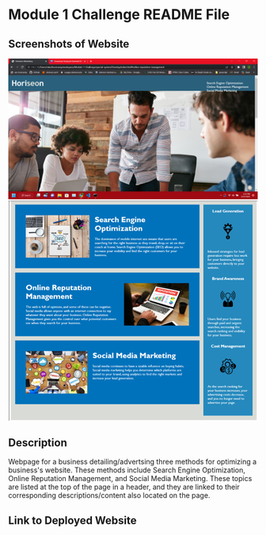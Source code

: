 # Module 1 Challenge README File

## Screenshots of Website
![Top Half of Page](Develop/assets/images/Screenshot%20(1).png)
![Bottom Half of Page](Develop/assets/images/Screenshot%202023-05-28%20155028.png)

## Description
Webpage for a business detailing/advertsing three methods for optimizing a business's website. These methods include Search Engine Optimization, Online Reputation Management, and Social Media Marketing. These topics are listed at the top of the page in a header, and they are linked to their corresponding descriptions/content also located on the page.

## Link to Deployed Website
